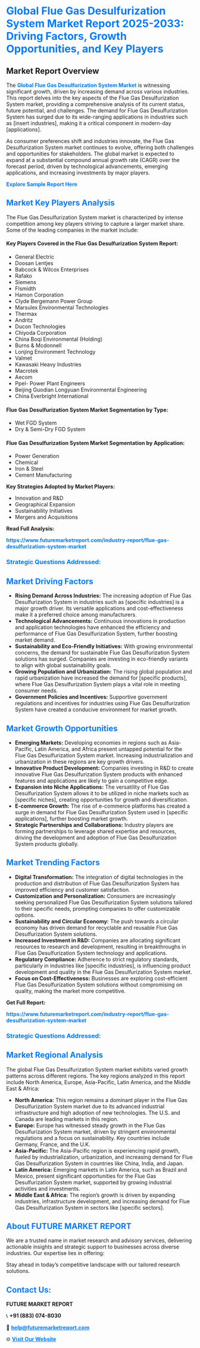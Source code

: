 <h1 style="color: #007BFF;">Global Flue Gas Desulfurization System Market Report 2025-2033: Driving Factors, Growth Opportunities, and Key Players</h1>

<section id="overview">
<h2>Market Report Overview</h2>
<p>The <a href="https://www.futuremarketreport.com/industry-report/flue-gas-desulfurization-system-market" style="color: #007BFF; text-decoration: none;"><strong>Global Flue Gas Desulfurization System Market</strong></a> is witnessing significant growth, driven by increasing demand across various industries. This report delves into the key aspects of the Flue Gas Desulfurization System market, providing a comprehensive analysis of its current status, future potential, and challenges. The demand for Flue Gas Desulfurization System has surged due to its wide-ranging applications in industries such as [insert industries], making it a critical component in modern-day [applications].</p>
<p>As consumer preferences shift and industries innovate, the Flue Gas Desulfurization System market continues to evolve, offering both challenges and opportunities for stakeholders. The global market is expected to expand at a substantial compound annual growth rate (CAGR) over the forecast period, driven by technological advancements, emerging applications, and increasing investments by major players.</p>
</section>

<section id="overview">
<p><a href="https://www.futuremarketreport.com/request-sample/reportId=58417" style="color: #007BFF; text-decoration: none;"><strong>Explore Sample Report Here</strong></a></p>
</section>

<section id="key-players">
<h2 style="color: #007BFF;">Market Key Players Analysis</h2>
<p>The Flue Gas Desulfurization System market is characterized by intense competition among key players striving to capture a larger market share. Some of the leading companies in the market include:</p>
<h4>Key Players Covered in the Flue Gas Desulfurization System Report:</h4>
<ul><li>General Electric</li><li>Doosan Lentjes</li><li>Babcock &amp; Wilcox Enterprises</li><li>Rafako</li><li>Siemens</li><li>Flsmidth</li><li>Hamon Corporation</li><li>Clyde Bergemann Power Group</li><li>Marsulex Environmental Technologies</li><li>Thermax</li><li>Andritz</li><li>Ducon Technologies</li><li>Chiyoda Corporation</li><li>China Boqi Environmental (Holding)</li><li>Burns &amp; Mcdonnell</li><li>Lonjing Environment Technology</li><li>Valmet</li><li>Kawasaki Heavy Industries</li><li>Macrotek</li><li>Aecom</li><li>Ppel- Power Plant Engineers</li><li>Beijing Guodian Longyuan Environmental Engineering</li><li>China Everbright International</li></ul>
<h4>Flue Gas Desulfurization System Market Segmentation by Type:</h4>
<ul><li>Wet FGD System</li><li>Dry &amp; Semi-Dry FGD System</li></ul>

<h4>Flue Gas Desulfurization System Market Segmentation by Application:</h4>
<ul><li>Power Generation</li><li>Chemical</li><li>Iron &amp; Steel</li><li>Cement Manufacturing</li></ul>
<p><strong>Key Strategies Adopted by Market Players:</strong></p>
<ul>
<li>Innovation and R&D</li>
<li>Geographical Expansion</li>
<li>Sustainability Initiatives</li>
<li>Mergers and Acquisitions</li>
</ul>
</section>

<section>
<p><strong>Read Full Analysis: </strong></p><a href="https://www.futuremarketreport.com/industry-report/flue-gas-desulfurization-system-market" style="color: #007BFF; text-decoration: none;"><strong>https://www.futuremarketreport.com/industry-report/flue-gas-desulfurization-system-market</strong></a>
<h3 style="color: #007BFF;">Strategic Questions Addressed:</h3>
</section>

<section id="driving-factors">
<h2 style="color: #007BFF;">Market Driving Factors</h2>
<ul>
<li><strong>Rising Demand Across Industries:</strong> The increasing adoption of Flue Gas Desulfurization System in industries such as [specific industries] is a major growth driver. Its versatile applications and cost-effectiveness make it a preferred choice among manufacturers.</li>
<li><strong>Technological Advancements:</strong> Continuous innovations in production and application technologies have enhanced the efficiency and performance of Flue Gas Desulfurization System, further boosting market demand.</li>
<li><strong>Sustainability and Eco-Friendly Initiatives:</strong> With growing environmental concerns, the demand for sustainable Flue Gas Desulfurization System solutions has surged. Companies are investing in eco-friendly variants to align with global sustainability goals.</li>
<li><strong>Growing Population and Urbanization:</strong> The rising global population and rapid urbanization have increased the demand for [specific products], where Flue Gas Desulfurization System plays a vital role in meeting consumer needs.</li>
<li><strong>Government Policies and Incentives:</strong> Supportive government regulations and incentives for industries using Flue Gas Desulfurization System have created a conducive environment for market growth.</li>
</ul>
</section>

<section id="growth-opportunities">
<h2 style="color: #007BFF;">Market Growth Opportunities</h2>
<ul>
<li><strong>Emerging Markets:</strong> Developing economies in regions such as Asia-Pacific, Latin America, and Africa present untapped potential for the Flue Gas Desulfurization System market. Increasing industrialization and urbanization in these regions are key growth drivers.</li>
<li><strong>Innovative Product Development:</strong> Companies investing in R&D to create innovative Flue Gas Desulfurization System products with enhanced features and applications are likely to gain a competitive edge.</li>
<li><strong>Expansion into Niche Applications:</strong> The versatility of Flue Gas Desulfurization System allows it to be utilized in niche markets such as [specific niches], creating opportunities for growth and diversification.</li>
<li><strong>E-commerce Growth:</strong> The rise of e-commerce platforms has created a surge in demand for Flue Gas Desulfurization System used in [specific applications], further boosting market growth.</li>
<li><strong>Strategic Partnerships and Collaborations:</strong> Industry players are forming partnerships to leverage shared expertise and resources, driving the development and adoption of Flue Gas Desulfurization System products globally.</li>
</ul>
</section>

<section id="trending-factors">
<h2 style="color: #007BFF;">Market Trending Factors</h2>
<ul>
<li><strong>Digital Transformation:</strong> The integration of digital technologies in the production and distribution of Flue Gas Desulfurization System has improved efficiency and customer satisfaction.</li>
<li><strong>Customization and Personalization:</strong> Consumers are increasingly seeking personalized Flue Gas Desulfurization System solutions tailored to their specific needs, prompting companies to offer customizable options.</li>
<li><strong>Sustainability and Circular Economy:</strong> The push towards a circular economy has driven demand for recyclable and reusable Flue Gas Desulfurization System solutions.</li>
<li><strong>Increased Investment in R&D:</strong> Companies are allocating significant resources to research and development, resulting in breakthroughs in Flue Gas Desulfurization System technology and applications.</li>
<li><strong>Regulatory Compliance:</strong> Adherence to strict regulatory standards, particularly in industries like [specific industries], is influencing product development and quality in the Flue Gas Desulfurization System market.</li>
<li><strong>Focus on Cost-Effectiveness:</strong> Businesses are exploring cost-efficient Flue Gas Desulfurization System solutions without compromising on quality, making the market more competitive.</li>
</ul>
</section>

<section>
<p><strong>Get Full Report: </strong></p><a href="https://www.futuremarketreport.com/industry-report/flue-gas-desulfurization-system-market" style="color: #007BFF; text-decoration: none;"><strong>https://www.futuremarketreport.com/industry-report/flue-gas-desulfurization-system-market</strong></a>
<h3 style="color: #007BFF;">Strategic Questions Addressed:</h3>
</section>


<section id="regional-analysis">
<h2 style="color: #007BFF;">Market Regional Analysis</h2>
<p>The global Flue Gas Desulfurization System market exhibits varied growth patterns across different regions. The key regions analyzed in this report include North America, Europe, Asia-Pacific, Latin America, and the Middle East & Africa:</p>
<ul>
<li><strong>North America:</strong> This region remains a dominant player in the Flue Gas Desulfurization System market due to its advanced industrial infrastructure and high adoption of new technologies. The U.S. and Canada are leading markets in this region.</li>
<li><strong>Europe:</strong> Europe has witnessed steady growth in the Flue Gas Desulfurization System market, driven by stringent environmental regulations and a focus on sustainability. Key countries include Germany, France, and the U.K.</li>
<li><strong>Asia-Pacific:</strong> The Asia-Pacific region is experiencing rapid growth, fueled by industrialization, urbanization, and increasing demand for Flue Gas Desulfurization System in countries like China, India, and Japan.</li>
<li><strong>Latin America:</strong> Emerging markets in Latin America, such as Brazil and Mexico, present significant opportunities for the Flue Gas Desulfurization System market, supported by growing industrial activities and investments.</li>
<li><strong>Middle East & Africa:</strong> The region’s growth is driven by expanding industries, infrastructure development, and increasing demand for Flue Gas Desulfurization System in sectors like [specific sectors].</li>
</ul>
</section>

<footer>
<h2 style="color: #007BFF;">About FUTURE MARKET REPORT</h2>
<p>We are a trusted name in market research and advisory services, delivering actionable insights and strategic support to businesses across diverse industries. Our expertise lies in offering:</p>

<p>Stay ahead in today’s competitive landscape with our tailored research solutions.</p>

<h2 style="color: #007BFF;">Contact Us:</h2>
<p><strong>FUTURE MARKET REPORT</strong></p>
<p>📞 <strong>+91 (883) 074-8030</strong></p>
<p>📧 <strong><a href="mailto:help@futuremarketreport.com" style="color: #007BFF;">help@futuremarketreport.com</a></strong></p>
<p>🌐 <strong><a href="https://www.futuremarketreport.com/" style="color: #007BFF;">Visit Our Website</a></strong></p>
</footer>